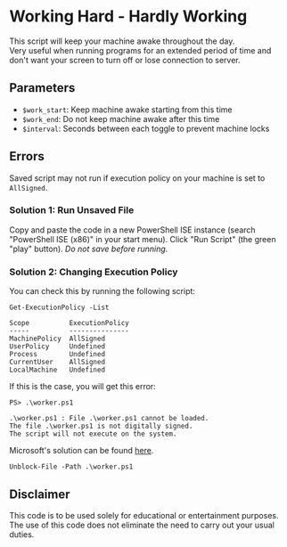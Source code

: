 # Working Hard - Hardly Working
This script will keep your machine awake throughout the day.  
Very useful when running programs for an extended period of time and don't want your screen to turn off or lose connection to server.

## Parameters
* `$work_start`: Keep machine awake starting from this time
* `$work_end`: Do not keep machine awake after this time
* `$interval`: Seconds between each toggle to prevent machine locks

## Errors
Saved script may not run if execution policy on your machine is set to `AllSigned`.

### Solution 1: Run Unsaved File
Copy and paste the code in a new PowerShell ISE instance (search "PowerShell ISE (x86)" in your start menu).
Click "Run Script" (the green "play" button). *Do not save before running.*

### Solution 2: Changing Execution Policy
You can check this by running the following script:
```PS
Get-ExecutionPolicy -List

Scope          ExecutionPolicy
-----          ---------------
MachinePolicy  AllSigned
UserPolicy     Undefined
Process        Undefined
CurrentUser    AllSigned
LocalMachine   Undefined
```
If this is the case, you will get this error:
``` PS
PS> .\worker.ps1

.\worker.ps1 : File .\worker.ps1 cannot be loaded.
The file .\worker.ps1 is not digitally signed.
The script will not execute on the system.
```

Microsoft's solution can be found [here](https://learn.microsoft.com/en-us/powershell/module/microsoft.powershell.security/get-executionpolicy?view=powershell-7.3).
```PS
Unblock-File -Path .\worker.ps1
```

## Disclaimer
This code is to be used solely for educational or entertainment purposes.  
The use of this code does not eliminate the need to carry out your usual duties.
